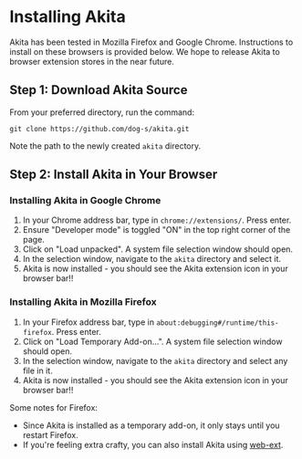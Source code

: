# Installing Akita

Akita has been tested in Mozilla Firefox and Google Chrome. Instructions to install on these browsers is provided below. We hope to release Akita to browser extension stores in the near future.

## Step 1: Download Akita Source
From your preferred directory, run the command:

`git clone https://github.com/dog-s/akita.git`

Note the path to the newly created `akita` directory.

## Step 2: Install Akita in Your Browser

### Installing Akita in Google Chrome
1. In your Chrome address bar, type in `chrome://extensions/`. Press enter.
2. Ensure "Developer mode" is toggled "ON" in the top right corner of the page.
3. Click on "Load unpacked". A system file selection window should open.
4. In the selection window, navigate to the `akita` directory and select it.
5. Akita is now installed - you should see the Akita extension icon in your browser bar!!

### Installing Akita in Mozilla Firefox
1. In your Firefox address bar, type in `about:debugging#/runtime/this-firefox`. Press enter.
2. Click on "Load Temporary Add-on...". A system file selection window should open.
3. In the selection window, navigate to the `akita` directory and select any file in it.
4. Akita is now installed - you should see the Akita extension icon in your browser bar!!

Some notes for Firefox:
- Since Akita is installed as a temporary add-on, it only stays until you restart Firefox.
- If you're feeling extra crafty, you can also install Akita using [web-ext](https://extensionworkshop.com/documentation/develop/getting-started-with-web-ext/).